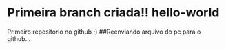 # Primeira branch criada!!  hello-world
Primeiro repositório no github   ;)
##Reenviando arquivo do pc para o github...
